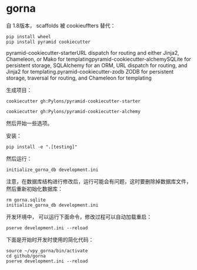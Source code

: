 # gorna

自 1.8版本， scaffolds 被 cookieuffters 替代：


    pip install wheel
    pip install pyramid cookiecutter

pyramid-cookiecutter-starterURL dispatch for routing and either Jinja2,
Chameleon, or Mako for templatingpyramid-cookiecutter-alchemySQLite for persistent storage, 
SQLAlchemy for an ORM, URL dispatch for routing, 
and Jinja2 for templating.pyramid-cookiecutter-zodb
ZODB for persistent storage, traversal for routing, 
and Chameleon for templating



生成项目：

    cookiecutter gh:Pylons/pyramid-cookiecutter-starter

    cookiecutter gh:Pylons/pyramid-cookiecutter-alchemy

然后开始一些选项。

安装：

    pip install -e ".[testing]"

然后运行：

    initialize_gorna_db development.ini

   
注意，在数据库结构进行修改后，运行可能会有问题，这时要删除掉数据库文件，然后重新初始化数据库：

    rm gorna.sqlite
    initialize_gorna_db development.ini
    
开发环境中， 可以运行下面命令，修改过程可以自动加载重启：

    pserve development.ini --reload

下面是开始时开发时使用的简化代码：

    source ~/vpy_gorna/bin/activate
    cd github/gorna
    pserve development.ini --reload

